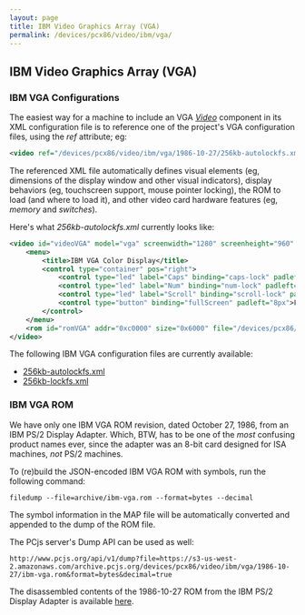 ```yaml
---
layout: page
title: IBM Video Graphics Array (VGA)
permalink: /devices/pcx86/video/ibm/vga/
---
```


IBM Video Graphics Array (VGA)
------------------------------

### IBM VGA Configurations

The easiest way for a machine to include an VGA *[Video](/pubs/pcx86/video/)* component in its XML configuration file
is to reference one of the project's VGA configuration files, using the *ref* attribute; eg:

```xml
<video ref="/devices/pcx86/video/ibm/vga/1986-10-27/256kb-autolockfs.xml"/>
```

The referenced XML file automatically defines visual elements (eg, dimensions of the display window and other
visual indicators), display behaviors (eg, touchscreen support, mouse pointer locking), the ROM to load (and where
to load it), and other video card hardware features (eg, *memory* and *switches*).

Here's what *256kb-autolockfs.xml* currently looks like:

```xml
<video id="videoVGA" model="vga" screenwidth="1280" screenheight="960" scale="true" touchscreen="mouse" autolock="true" pos="center" padding="8px">
    <menu>
        <title>IBM VGA Color Display</title>
        <control type="container" pos="right">
            <control type="led" label="Caps" binding="caps-lock" padleft="8px"/>
            <control type="led" label="Num" binding="num-lock" padleft="8px"/>
            <control type="led" label="Scroll" binding="scroll-lock" padleft="8px"/>
            <control type="button" binding="fullScreen" padleft="8px">Full Screen</control>
        </control>
    </menu>
    <rom id="romVGA" addr="0xc0000" size="0x6000" file="/devices/pcx86/video/ibm/vga/1986-10-27/ibm-vga.json" notify="videoVGA[0x378d,0x3f8d]"/>
</video>
```

The following IBM VGA configuration files are currently available:

 - [256kb-autolockfs.xml](1986-10-27/256kb-autolockfs.xml)
 - [256kb-lockfs.xml](1986-10-27/256kb-lockfs.xml)

### IBM VGA ROM

We have only one IBM VGA ROM revision, dated October 27, 1986, from an IBM PS/2 Display Adapter.  Which, BTW,
has to be one of the *most* confusing product names ever, since the adapter was an 8-bit card designed for ISA
machines, *not* PS/2 machines.  

To (re)build the JSON-encoded IBM VGA ROM with symbols, run the following command:

	filedump --file=archive/ibm-vga.rom --format=bytes --decimal
	
The symbol information in the MAP file will be automatically converted and appended to the dump of the ROM file. 

The PCjs server's Dump API can be used as well:

	http://www.pcjs.org/api/v1/dump?file=https://s3-us-west-2.amazonaws.com/archive.pcjs.org/devices/pcx86/video/ibm/vga/1986-10-27/ibm-vga.rom&format=bytes&decimal=true

The disassembled contents of the 1986-10-27 ROM from the IBM PS/2 Display Adapter is available [here](1986-10-27/ibm-vga.asm).
